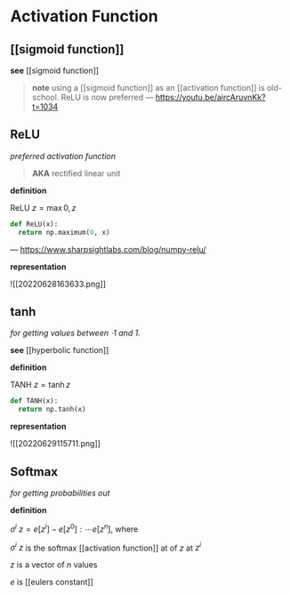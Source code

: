 # Activation Function

## [[sigmoid function]]

**see** [[sigmoid function]]

> **note** using a [[sigmoid function]] as an [[activation function]] is old-school. ReLU is now preferred &mdash; <https://youtu.be/aircAruvnKk?t=1034>

## ReLU

_preferred activation function_

> **AKA** rectified linear unit

**definition**

$\text{ReLU}\ z = \max 0, z$

```python
def ReLU(x):
  return np.maximum(0, x)
```

&mdash; <https://www.sharpsightlabs.com/blog/numpy-relu/>

**representation**

![[20220628163633.png]]

## tanh

_for getting values between $\cdot 1$ and $1$._

**see** [[hyperbolic function]]

**definition**

$\text{TANH}\ z = \tanh z$

```python
def TANH(x):
  return np.tanh(x)
```

**representation**

![[20220629115711.png]]

## Softmax

_for getting probabilities out_

**definition**

$\sigma^i\ z = e[z^i] - e[z^0] : \cdots e[z^n]$, where

$\sigma^i\ z$ is the softmax [[activation function]] at of $z$ at $z^i$

$z$ is a vector of $n$ values

$e$ is [[eulers constant]]
